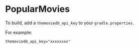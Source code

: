 # PopularMovies

To build, add a `themoviedb_api_key` to your `gradle.properties`. 

For example:

`themoviedb_api_key="xxxxxxxx"`